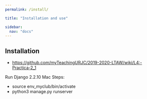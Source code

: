 ```yaml
---
permalink: /install/

title: "Installation and use"

sidebar:
  nav: "docs"
---
```


## Installation

- https://github.com/myTeachingURJC/2019-2020-LTAW/wiki/L4:-Practica-2_1

Run Django 2.2.10 Mac Steps:

- source env_myclub/bin/activate
- python3 manage.py runserver
